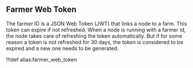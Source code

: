 ## Farmer Web Token

The farmer ID is a JSON Web Token (JWT) that links a node to a farm. This token can expire if not refreshed. When a node is running with a farmer id, the node takes care of refreshing the token automatically.
But if for some reason a token is not refreshed for 30 days, the token is considered to be expired and a new one needs to be generated.

!!!def alias:farmer_web_token
